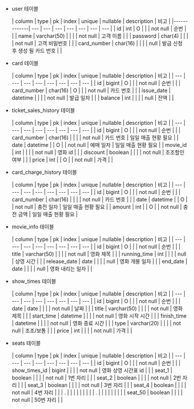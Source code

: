 - user 테이블

  | column | type        | pk | index | unique | nullable | description | 비고 |
          |-------------| --- | --- | --- | --- | --- | --- | --- |
  | id | int         | O |  |  | not null | 순번 |  |
  | name | varchar(50) |  |  |  | not null | 고객 이름 |  |
  | password | char(4)     |  |  |  | not null | 고객 비밀번호 |  |
  | card_number | char(16)    |  |  |  | null | 발급 신청 후 생성 될 카드 번호 |  |

- card 테이블

  | column | type | pk | index | unique | nullable | description | 비고 |
          | --- | --- | --- | --- | --- | --- | --- | --- |
  | id | bigint | O |  |  | not null | 순번 |  |
  | card_number | char(16) | O |  |  | not null | 카드 번호 |  |
  | issue_date | datetime |  |  |  | not null | 발급 일자 |  |
  | balance | int |  |  |  | null | 잔액 |  |


- ticket_sales_history 테이블

  | column | type | pk | index | unique | nullable | description | 비고 |
          | --- | --- | --- | --- | --- | --- | --- | --- |
  | id | bigint | O |  |  | not null | 순번 |  |
  | card_number | char(16) |  |  |  | not null | 카드 번호 | 일일 매출 현황 필요 |
  | date | datetime |  | O |  | not null | 예매 일자 | 일일 매출 현황 필요 |
  | movie_id | int |  |  |  | not null | 영화 id |  |
  | discount | boolean |  |  |  | not null | 조조할인 여부 |  |
  | price | int |  | O |  | not null | 가격 |  |

- card_charge_history 테이블

  | column | type | pk | index | unique | nullable | description | 비고 |
          | --- | --- | --- | --- | --- | --- | --- | --- |
  | id | bigint | O |  |  | not null | 순번 |  |
  | card_number | char(16) |  |  |  | not null | 카드 번호 |  |
  | date | datetime |  | O |  | not null | 충전 일자 | 일일 매출 현황 필요 |
  | amount | int |  | O |  | not null | 충전 금액 | 일일 매출 현황 필요 |

- movie_info 테이블

  | column | type | pk | index | unique | nullable | description | 비고 |
          | --- | --- | --- | --- | --- | --- | --- | --- |
  | id | bigint | O |  |  | not null | 순번 |  |
  | title | varchar(50) |  |  |  | not null | 영화 제목 |  |
  | running_time | int |  |  |  | null | 상영 시간 |  |
  | release_date | date |  |  |  | null | 영화 개봉 일자 |  |
  | end_date | date |  |  |  | null | 영화 내리는 일자 |  |

- show_times 테이블

  | column | type | pk | index | unique | nullable | description | 비고 |
          | --- | --- | --- | --- | --- | --- | --- | --- |
  | id | bigint | O |  |  | not null | 순번 |  |
  | date | date |  |  |  | not null | 날짜 |  |
  | title | varchar(50) |  |  |  | not null | 영화 제목 |  |
  | start_time | datetime |  |  |  | not null | 영화 시작 시간 |  |
  | finish_time | datetime |  |  |  | not null | 영화 종료 시간 |  |
  | type | varchar(20) |  |  |  | not null | 조조/보통 |  |
  | price | int |  |  |  | not null | 가격 |  |
- seats 테이블

  | column | type | pk | index | unique | nullable | description | 비고 |
          | --- | --- | --- | --- | --- | --- | --- | --- |
  | id | bigint | O |  |  | not null | 순번 |  |
  | show_times_id | bigint |  |  |  | not null | 영화 상영 시간표 id |  |
  | seat_1 | boolean |  |  |  | not null | 1번 자리 |  |
  | seat_2 | boolean |  |  |  | not null | 2번 자리 |  |
  | seat_3 | boolean |  |  |  | not null | 3번 자리 |  |
  | seat_4 | boolean |  |  |  | not null | 4번 자리 |  |
  | . |  |  |  |  |  |  |  |
  | . |  |  |  |  |  |  |  |
  | seat_50 | boolean |  |  |  | not null | 50번 자리 |  |
